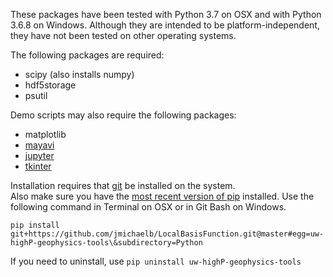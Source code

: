 These packages have been tested with Python 3.7 on OSX and with Python 3.6.8 on Windows. 
Although they are intended to be platform-independent, they have not been tested on other operating systems.


The following packages are required:
- scipy (also installs numpy)
- hdf5storage
- psutil

Demo scripts may also require the following packages:
- matplotlib
- [mayavi](https://docs.enthought.com/mayavi/mayavi/installation.html?highlight=install) 
- [jupyter](https://jupyter.readthedocs.io/en/latest/install.html)
- [tkinter](https://docs.python.org/3/library/tkinter.html?highlight=tkinter#module-tkinter)


Installation requires that [git](https://www.git-scm.com/downloads) be installed on the system.  
Also make sure you have the [most recent version of pip](https://pip.pypa.io/en/stable/installing/#upgrading-pip) 
installed.  Use the following command in Terminal on OSX or in Git Bash on Windows.  

``pip install git+https://github.com/jmichaelb/LocalBasisFunction.git@master#egg=uw-highP-geophysics-tools\&subdirectory=Python``

If you need to uninstall, use 
``pip uninstall uw-highP-geophysics-tools``




